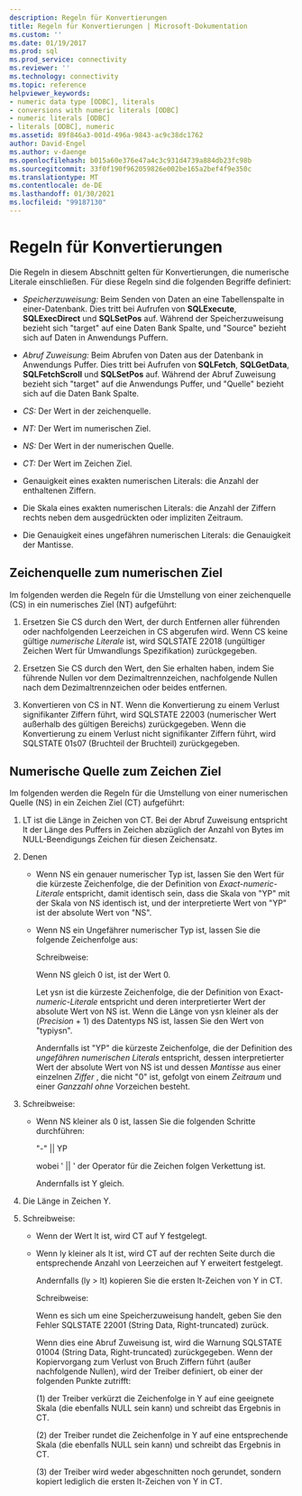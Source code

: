 ```yaml
---
description: Regeln für Konvertierungen
title: Regeln für Konvertierungen | Microsoft-Dokumentation
ms.custom: ''
ms.date: 01/19/2017
ms.prod: sql
ms.prod_service: connectivity
ms.reviewer: ''
ms.technology: connectivity
ms.topic: reference
helpviewer_keywords:
- numeric data type [ODBC], literals
- conversions with numeric literals [ODBC]
- numeric literals [ODBC]
- literals [ODBC], numeric
ms.assetid: 89f846a3-001d-496a-9843-ac9c38dc1762
author: David-Engel
ms.author: v-daenge
ms.openlocfilehash: b015a60e376e47a4c3c931d4739a884db23fc98b
ms.sourcegitcommit: 33f0f190f962059826e002be165a2bef4f9e350c
ms.translationtype: MT
ms.contentlocale: de-DE
ms.lasthandoff: 01/30/2021
ms.locfileid: "99187130"
---
```

# <a name="rules-for-conversions"></a>Regeln für Konvertierungen
Die Regeln in diesem Abschnitt gelten für Konvertierungen, die numerische Literale einschließen. Für diese Regeln sind die folgenden Begriffe definiert:  
  
-   *Speicherzuweisung:* Beim Senden von Daten an eine Tabellenspalte in einer-Datenbank. Dies tritt bei Aufrufen von **SQLExecute**, **SQLExecDirect** und **SQLSetPos** auf. Während der Speicherzuweisung bezieht sich "target" auf eine Daten Bank Spalte, und "Source" bezieht sich auf Daten in Anwendungs Puffern.  
  
-   *Abruf Zuweisung:* Beim Abrufen von Daten aus der Datenbank in Anwendungs Puffer. Dies tritt bei Aufrufen von **SQLFetch**, **SQLGetData**, **SQLFetchScroll** und **SQLSetPos** auf. Während der Abruf Zuweisung bezieht sich "target" auf die Anwendungs Puffer, und "Quelle" bezieht sich auf die Daten Bank Spalte.  
  
-   *CS:* Der Wert in der zeichenquelle.  
  
-   *NT:* Der Wert im numerischen Ziel.  
  
-   *NS:* Der Wert in der numerischen Quelle.  
  
-   *CT:* Der Wert im Zeichen Ziel.  
  
-   Genauigkeit eines exakten numerischen Literals: die Anzahl der enthaltenen Ziffern.  
  
-   Die Skala eines exakten numerischen Literals: die Anzahl der Ziffern rechts neben dem ausgedrückten oder impliziten Zeitraum.  
  
-   Die Genauigkeit eines ungefähren numerischen Literals: die Genauigkeit der Mantisse.  
  
## <a name="character-source-to-numeric-target"></a>Zeichenquelle zum numerischen Ziel  
 Im folgenden werden die Regeln für die Umstellung von einer zeichenquelle (CS) in ein numerisches Ziel (NT) aufgeführt:  
  
1.  Ersetzen Sie CS durch den Wert, der durch Entfernen aller führenden oder nachfolgenden Leerzeichen in CS abgerufen wird. Wenn CS keine gültige *numerische Literale* ist, wird SQLSTATE 22018 (ungültiger Zeichen Wert für Umwandlungs Spezifikation) zurückgegeben.  
  
2.  Ersetzen Sie CS durch den Wert, den Sie erhalten haben, indem Sie führende Nullen vor dem Dezimaltrennzeichen, nachfolgende Nullen nach dem Dezimaltrennzeichen oder beides entfernen.  
  
3.  Konvertieren von CS in NT. Wenn die Konvertierung zu einem Verlust signifikanter Ziffern führt, wird SQLSTATE 22003 (numerischer Wert außerhalb des gültigen Bereichs) zurückgegeben. Wenn die Konvertierung zu einem Verlust nicht signifikanter Ziffern führt, wird SQLSTATE 01s07 (Bruchteil der Bruchteil) zurückgegeben.  
  
## <a name="numeric-source-to-character-target"></a>Numerische Quelle zum Zeichen Ziel  
 Im folgenden werden die Regeln für die Umstellung von einer numerischen Quelle (NS) in ein Zeichen Ziel (CT) aufgeführt:  
  
1.  LT ist die Länge in Zeichen von CT. Bei der Abruf Zuweisung entspricht lt der Länge des Puffers in Zeichen abzüglich der Anzahl von Bytes im NULL-Beendigungs Zeichen für diesen Zeichensatz.  
  
2.  Denen  
  
    -   Wenn NS ein genauer numerischer Typ ist, lassen Sie den Wert für die kürzeste Zeichenfolge, die der Definition von *Exact-numeric-Literale* entspricht, damit identisch sein, dass die Skala von "YP" mit der Skala von NS identisch ist, und der interpretierte Wert von "YP" ist der absolute Wert von "NS".  
  
    -   Wenn NS ein Ungefährer numerischer Typ ist, lassen Sie die folgende Zeichenfolge aus:  
  
         Schreibweise:  
  
         Wenn NS gleich 0 ist, ist der Wert 0.  
  
         Let ysn ist die kürzeste Zeichenfolge, die der Definition von Exact-*numeric-Literale* entspricht und deren interpretierter Wert der absolute Wert von NS ist. Wenn die Länge von ysn kleiner als der (*Precision* + 1) des Datentyps NS ist, lassen Sie den Wert von "typiysn".  
  
         Andernfalls ist "YP" die kürzeste Zeichenfolge, die der Definition des *ungefähren numerischen Literals* entspricht, dessen interpretierter Wert der absolute Wert von NS ist und dessen *Mantisse* aus einer einzelnen *Ziffer* , die nicht "0" ist, gefolgt von einem *Zeitraum* und einer *Ganzzahl ohne* Vorzeichen besteht.  
  
3.  Schreibweise:  
  
    -   Wenn NS kleiner als 0 ist, lassen Sie die folgenden Schritte durchführen:  
  
         "-"  &#124;&#124; YP  
  
         wobei ' &#124;&#124; ' der Operator für die Zeichen folgen Verkettung ist.  
  
         Andernfalls ist Y gleich.  
  
4.  Die Länge in Zeichen Y.  
  
5.  Schreibweise:  
  
    -   Wenn der Wert lt ist, wird CT auf Y festgelegt.  
  
    -   Wenn ly kleiner als lt ist, wird CT auf der rechten Seite durch die entsprechende Anzahl von Leerzeichen auf Y erweitert festgelegt.  
  
         Andernfalls (ly > lt) kopieren Sie die ersten lt-Zeichen von Y in CT.  
  
         Schreibweise:  
  
         Wenn es sich um eine Speicherzuweisung handelt, geben Sie den Fehler SQLSTATE 22001 (String Data, Right-truncated) zurück.  
  
         Wenn dies eine Abruf Zuweisung ist, wird die Warnung SQLSTATE 01004 (String Data, Right-truncated) zurückgegeben. Wenn der Kopiervorgang zum Verlust von Bruch Ziffern führt (außer nachfolgende Nullen), wird der Treiber definiert, ob einer der folgenden Punkte zutrifft:  
  
         (1) der Treiber verkürzt die Zeichenfolge in Y auf eine geeignete Skala (die ebenfalls NULL sein kann) und schreibt das Ergebnis in CT.  
  
         (2) der Treiber rundet die Zeichenfolge in Y auf eine entsprechende Skala (die ebenfalls NULL sein kann) und schreibt das Ergebnis in CT.  
  
         (3) der Treiber wird weder abgeschnitten noch gerundet, sondern kopiert lediglich die ersten lt-Zeichen von Y in CT.

